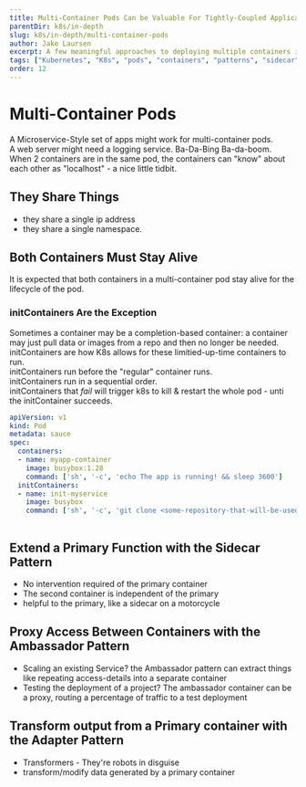 ```yaml
---
title: Multi-Container Pods Can be Valuable For Tightly-Coupled Applications
parentDir: k8s/in-depth
slug: k8s/in-depth/multi-container-pods
author: Jake Laursen
excerpt: A few meaningful approaches to deploying multiple containers in a single pod
tags: ["Kubernetes", "K8s", "pods", "containers", "patterns", "sidecar", "adapter", "ambassador"]
order: 12
---
```


# Multi-Container Pods
A Microservice-Style set of apps might work for multi-container pods.  
A web server might need a logging service. Ba-Da-Bing Ba-da-boom.  
When 2 containers are in the same pod, the containers can "know" about each other as "localhost" - a nice little tidbit.  

## They Share Things
- they share a single ip address
- they share a single namespace.  

## Both Containers Must Stay Alive
It is expected that both containers in a multi-container pod stay alive for the lifecycle of the pod.  
### initContainers Are the Exception
Sometimes a container may be a completion-based container: a container may just pull data or images from a repo and then no longer be needed.  
initContainers are how K8s allows for these limitied-up-time containers to run.  
initContainers run before the "regular" container runs.  
initContainers run in a sequential order.  
initContainers that _fail_ will trigger k8s to kill & restart the whole pod - unti the initContainer succeeds.  

```yaml
apiVersion: v1
kind: Pod
metadata: sauce
spec:
  containers:
  - name: myapp-container
    image: busybox:1.28
    command: ['sh', '-c', 'echo The app is running! && sleep 3600']
  initContainers:
  - name: init-myservice
    image: busybox
    command: ['sh', '-c', 'git clone <some-repository-that-will-be-used-by-application> ;']
    
```

## Extend a Primary Function with the Sidecar Pattern
- No intervention required of the primary container
- The second container is independent of the primary
- helpful to the primary, like a sidecar on a motorcycle

## Proxy Access Between Containers with the Ambassador Pattern
- Scaling an existing Service? the Ambassador pattern can extract things like repeating access-details into a separate container
- Testing the deployment of a project? The ambassador container can be a proxy, routing a percentage of traffic to a test deployment

##  Transform output from a Primary container with the Adapter Pattern
- Transformers - They're robots in disguise
- transform/modify data generated by a primary container

